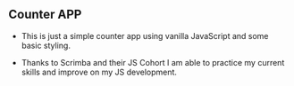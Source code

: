 ## Counter APP

- This is just a simple counter app using vanilla JavaScript and some basic styling. 

- Thanks to Scrimba and their JS Cohort I am able to practice my current skills and improve on my JS development. 